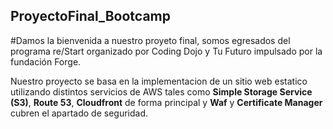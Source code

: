 ## ProyectoFinal_Bootcamp

#Damos la bienvenida a nuestro proyeto final, somos egresados del programa re/Start organizado por Coding Dojo y Tu Futuro impulsado por la fundación Forge.

Nuestro proyecto se basa en la implementacion de un sitio web estatico utilizando distintos servicios de AWS tales como **Simple Storage Service (S3)**, **Route 53**, **Cloudfront** de forma principal y **Waf** y **Certificate Manager** cubren el apartado de seguridad. 
